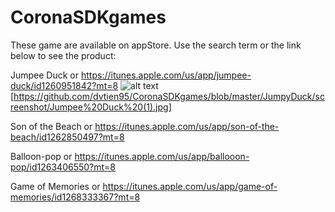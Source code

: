 # CoronaSDKgames

These game are available on appStore. Use the search term or the link below to see the product:

Jumpee Duck or https://itunes.apple.com/us/app/jumpee-duck/id1260951842?mt=8
![alt text](screenshot/Jumpee%20Duck%20(1).jpg "Jumpee Duck")
[https://github.com/dvtien95/CoronaSDKgames/blob/master/JumpyDuck/screenshot/Jumpee%20Duck%20(1).jpg]

Son of the Beach or https://itunes.apple.com/us/app/son-of-the-beach/id1262850497?mt=8

Balloon-pop or https://itunes.apple.com/us/app/ballooon-pop/id1263406550?mt=8

Game of Memories or https://itunes.apple.com/us/app/game-of-memories/id1268333367?mt=8
